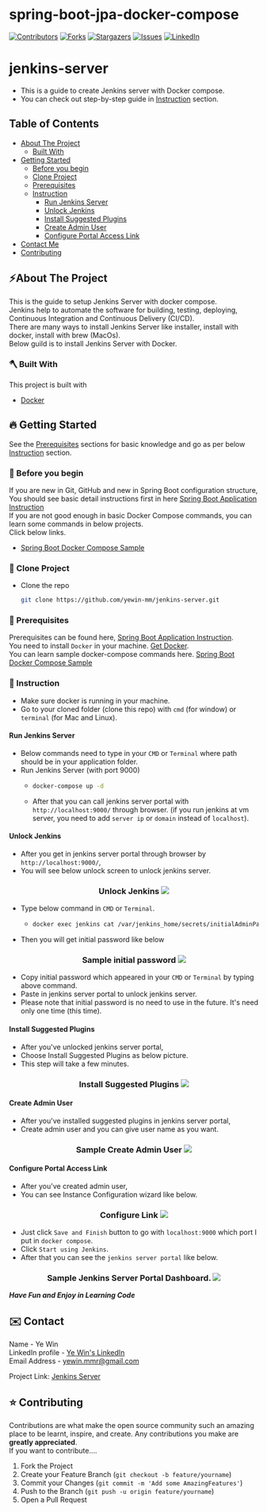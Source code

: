 # spring-boot-jpa-docker-compose
<!-- PROJECT SHIELDS -->

<!--
*** I'm using markdown "reference style" links for readability.
*** Reference links are enclosed in brackets [ ] instead of parentheses ( ).
*** See the bottom of this document for the declaration of the reference variables
*** for contributors-url, forks-url, etc. This is an optional, concise syntax you may use.
*** https://www.markdownguide.org/basic-syntax/#reference-style-links
-->
[![Contributors][contributors-shield]][contributors-url]
[![Forks][forks-shield]][forks-url]
[![Stargazers][stars-shield]][stars-url]
[![Issues][issues-shield]][issues-url]
[![LinkedIn][linkedin-shield]][linkedin-url]

<!-- MARKDOWN LINKS & IMAGES -->
<!-- https://www.markdownguide.org/basic-syntax/#reference-style-links -->
[contributors-shield]: https://img.shields.io/github/contributors/yewin-mm/jenkins-server.svg?style=for-the-badge
[contributors-url]: https://github.com/yewin-mm/jenkins-server/graphs/contributors
[forks-shield]: https://img.shields.io/github/forks/yewin-mm/jenkins-server.svg?style=for-the-badge
[forks-url]: https://github.com/yewin-mm/jenkins-server/network/members
[stars-shield]: https://img.shields.io/github/stars/yewin-mm/jenkins-server.svg?style=for-the-badge
[stars-url]: https://github.com/yewin-mm/jenkins-server/stargazers
[issues-shield]: https://img.shields.io/github/issues/yewin-mm/jenkins-server.svg?style=for-the-badge
[issues-url]: https://github.com/yewin-mm/jenkins-server/issues
[linkedin-shield]: https://img.shields.io/badge/-LinkedIn-black.svg?style=for-the-badge&logo=linkedin&colorB=555
[linkedin-url]: https://www.linkedin.com/in/ye-win-1a33a292/

# jenkins-server
* This is a guide to create Jenkins server with Docker compose.
* You can check out step-by-step guide in [Instruction](#instruction) section.

<!-- TABLE OF CONTENTS -->
## Table of Contents
- [About The Project](#about-the-project)
    - [Built With](#built-with)
- [Getting Started](#getting-started)
    - [Before you begin](#before-you-begin)
    - [Clone Project](#clone-project)
    - [Prerequisites](#prerequisites)
    - [Instruction](#instruction)
      -  [Run Jenkins Server](#run)
      -  [Unlock Jenkins](#unlock)
      -  [Install Suggested Plugins](#install-plugins)
      -  [Create Admin User](#create-user)
      -  [Configure Portal Access Link](#configure)
- [Contact Me](#contact)
- [Contributing](#Contributing)


<a name="about-the-project"></a>
## ⚡️About The Project
This is the guide to setup Jenkins Server with docker compose. <br>
Jenkins help to automate the software for building, testing, deploying, Continuous Integration and Continuous Delivery (CI/CD). <br>
There are many ways to install Jenkins Server like installer, install with docker, install with brew (MacOs).<br>
Below guild is to install Jenkins Server with Docker.


<a name="built-with"></a>
### 🪓 Built With
This project is built with
* [Docker](https://www.docker.com/products/docker-desktop/)


<a name="getting-started"></a>
## 🔥 Getting Started
See the [Prerequisites](#prerequisites) sections for basic knowledge and go as per below [Instruction](#instruction) section.


<a name="before-you-begin"></a>
### 🔔 Before you begin
If you are new in Git, GitHub and new in Spring Boot configuration structure, <br>
You should see basic detail instructions first in here [Spring Boot Application Instruction](https://github.com/yewin-mm/spring-boot-app-instruction)<br>
If you are not good enough in basic Docker Compose commands, you can learn some commands in below projects. <br>
Click below links.
* [Spring Boot Docker Compose Sample](https://github.com/yewin-mm/spring-boot-docker-compose-sample)


<a name="clone-project"></a>
### 🥡 Clone Project
* Clone the repo
   ```sh
   git clone https://github.com/yewin-mm/jenkins-server.git
   ```
<a name="prerequisites"></a>
### 🔑 Prerequisites
Prerequisites can be found here, [Spring Boot Application Instruction](https://github.com/yewin-mm/spring-boot-app-instruction). <br>
You need to install `Docker` in your machine. [Get Docker](https://www.docker.com/products/docker-desktop/). <br>
You can learn sample docker-compose commands here. [Spring Boot Docker Compose Sample](https://github.com/yewin-mm/spring-boot-docker-compose-sample)


<a name="instruction"></a>
### 📝 Instruction
* Make sure docker is running in your machine.
* Go to your cloned folder (clone this repo) with `cmd` (for window)  or `terminal` (for Mac and Linux).

<a name="run"></a>
#### Run Jenkins Server
* Below commands need to type in your `CMD` or `Terminal` where path should be in your application folder.
* Run Jenkins Server (with port 9000)
  * ```sh
    docker-compose up -d
    ```
  * After that you can call jenkins server portal with `http://localhost:9000/` through browser. (if you run jenkins at vm server, you need to add `server ip` or `domain` instead of `localhost`).

<a name="unlock"></a>
#### Unlock Jenkins
* After you get in jenkins server portal through browser by `http://localhost:9000/`,
* You will see below unlock screen to unlock jenkins server.
<h3 align="center">
  Unlock Jenkins
  <img src="https://github.com/yewin-mm/jenkins-server/blob/master/github/template/images/overview/unlock.png" /><br/>
</h3>

* Type below command in `CMD` or `Terminal`.
  * ```sh
    docker exec jenkins cat /var/jenkins_home/secrets/initialAdminPassword
    ```
* Then you will get initial password like below
<h3 align="center">
Sample initial password
<img src="https://github.com/yewin-mm/jenkins-server/blob/master/github/template/images/overview/get_pwd.png" /><br/>
</h3>

* Copy initial password which appeared in your `CMD` or `Terminal` by typing above command.
* Paste in jenkins server portal to unlock jenkins server.
* Please note that initial password is no need to use in the future. It's need only one time (this time). 


<a name="install-plugins"></a>
#### Install Suggested Plugins
* After you've unlocked jenkins server portal,
* Choose Install Suggested Plugins as below picture.
* This step will take a few minutes.
<h3 align="center">
Install Suggested Plugins
<img src="https://github.com/yewin-mm/jenkins-server/blob/master/github/template/images/overview/plugins.png" /><br/>
</h3>

<a name="create-user"></a>
#### Create Admin User
* After you've installed suggested plugins in jenkins server portal,
* Create admin user and you can give user name as you want.
<h3 align="center">
Sample Create Admin User
<img src="https://github.com/yewin-mm/jenkins-server/blob/master/github/template/images/overview/create_user.png" /><br/>
</h3>

<a name="configure"></a>
#### Configure Portal Access Link
* After you've created admin user,
* You can see Instance Configuration wizard like below.
<h3 align="center">
Configure Link
<img src="https://github.com/yewin-mm/jenkins-server/blob/master/github/template/images/overview/configure_link.png" /><br/>
</h3>

* Just click `Save and Finish` button to go with `localhost:9000` which port I put in `docker compose`.
* Click `Start using Jenkins`.
* After that you can see the `jenkins server portal` like below.
<h3 align="center">
Sample Jenkins Server Portal Dashboard.
<img src="https://github.com/yewin-mm/jenkins-server/blob/master/github/template/images/overview/dashboard.png" /><br/>
</h3>

***Have Fun and Enjoy in Learning Code***


<a name="contact"></a>
## ✉️ Contact
Name - Ye Win <br> LinkedIn profile -  [Ye Win's LinkedIn](https://www.linkedin.com/in/ye-win-1a33a292/)  <br> Email Address - yewin.mmr@gmail.com

Project Link: [Jenkins Server](https://github.com/yewin-mm/jenkins-server)


<a name="contributing"></a>
## ⭐ Contributing
Contributions are what make the open source community such an amazing place to be learnt, inspire, and create. Any contributions you make are **greatly appreciated**.
<br>If you want to contribute....
1. Fork the Project
2. Create your Feature Branch (`git checkout -b feature/yourname`)
3. Commit your Changes (`git commit -m 'Add some AmazingFeatures'`)
4. Push to the Branch (`git push -u origin feature/yourname`)
5. Open a Pull Request
